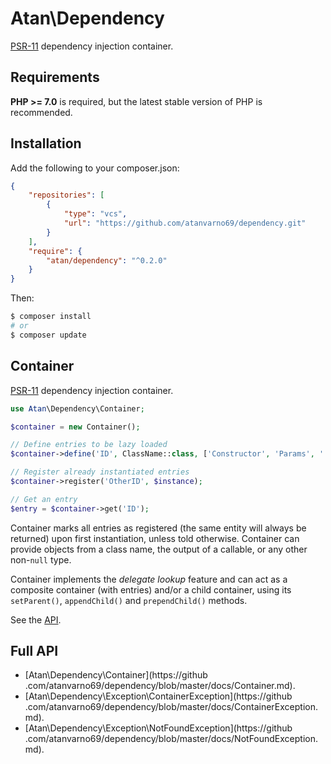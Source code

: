 # Atan\Dependency
[PSR-11](https://github.com/container-interop/container-interop) dependency injection container.

## Requirements
**PHP >= 7.0** is required, but the latest stable version of PHP is recommended.

## Installation
Add the following to your composer.json:
```json
{
    "repositories": [
        {
            "type": "vcs",
            "url": "https://github.com/atanvarno69/dependency.git"
        }
    ],
    "require": {
        "atan/dependency": "^0.2.0"
    }
}
```
Then:
```bash
$ composer install
# or
$ composer update
```

## Container
[PSR-11](https://github.com/container-interop/container-interop) dependency injection container.
```php
use Atan\Dependency\Container;

$container = new Container();

// Define entries to be lazy loaded
$container->define('ID', ClassName::class, ['Constructor', 'Params', ':OtherID']);

// Register already instantiated entries
$container->register('OtherID', $instance);

// Get an entry
$entry = $container->get('ID');
```
Container marks all entries as registered (the same entity will always be returned) upon first instantiation, unless told otherwise. Container can provide objects from a class name, the output of a callable, or any other non-`null` type.

Container implements the *delegate lookup* feature and can act as a composite container (with entries) and/or a child container, using its `setParent()`, `appendChild()` and `prependChild()` methods.

See the [API](https://github.com/atanvarno69/dependency/blob/master/doc/Container.md).

## Full API
* [Atan\Dependency\Container](https://github
.com/atanvarno69/dependency/blob/master/docs/Container.md).
* [Atan\Dependency\Exception\ContainerException](https://github
.com/atanvarno69/dependency/blob/master/docs/ContainerException.md).
* [Atan\Dependency\Exception\NotFoundException](https://github
.com/atanvarno69/dependency/blob/master/docs/NotFoundException.md).
